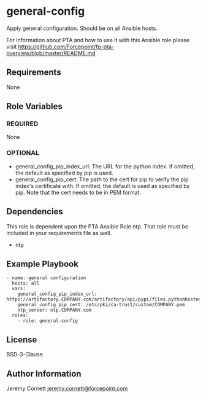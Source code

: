 # general-config

Apply general configuration. Should be on all Ansible hosts.

For information about PTA and how to use it with this Ansible role please visit https://github.com/Forcepoint/fp-pta-overview/blob/master/README.md

## Requirements

None

## Role Variables

### REQUIRED

None

### OPTIONAL

* general_config_pip_index_url: The URL for the python index. If omitted, the default as specified by pip is used.
* general_config_pip_cert: The path to the cert for pip to verify the pip index's certificate with.
  If omitted, the default is used as specified by pip. Note that the cert needs to be in PEM format.

## Dependencies

This role is dependent upon the PTA Ansible Role ntp. That role must be included in your requirements file as well.

* ntp

## Example Playbook

    - name: general configuration
      hosts: all
      vars:
        general_config_pip_index_url: https://artifactory.COMPANY.com/artifactory/api/pypi/files.pythonhosted.org/simple
        general_config_pip_cert: /etc/pki/ca-trust/custom/COMPANY.pem
        ntp_server: ntp.COMPANY.com
      roles:
        - role: general-config

## License

BSD-3-Clause

## Author Information

Jeremy Cornett <jeremy.cornett@forcepoint.com>
